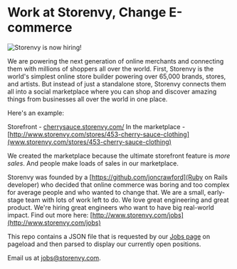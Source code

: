Work at Storenvy, Change E-commerce
======

![Storenvy is now hiring!](http://f.cl.ly/items/091V1x2P0u2K1J373K3B/png.png "Stornevy is now hiring!")

We are powering the next generation of online merchants and connecting them with millions of shoppers all over the world. First, Storenvy is the world's simplest online store builder powering over 65,000 brands, stores, and artists. But instead of just a standalone store, Storenvy connects them all into a social marketplace where you can shop and discover amazing things from businesses all over the world in one place.

Here's an example:

Storefront - [cherrysauce.storenvy.com/](http://cherrysauce.storenvy.com)
In the marketplace - [http://www.storenvy.com/stores/453-cherry-sauce-clothing](www.storenvy.com/stores/453-cherry-sauce-clothing)

We created the marketplace because the ultimate storefront feature is *more sales*. And people make loads of sales in our marketplace.

Storenvy was founded by a [https://github.com/joncrawford](Ruby on Rails developer) who decided that online commerce was boring and too complex for average people and who wanted to change that. We are a small, early-stage team with lots of work left to do. We love great engineering and great product. We're hiring great engineers who want to have big real-world impact. Find out more here: [http://www.storenvy.com/jobs](http://www.storenvy.com/jobs)

This repo contains a JSON file that is requested by our [Jobs page](http://www.storenvy.com/jobs) on pageload and then parsed to display our currently open positions.

Email us at [jobs@storenvy.com](mailto:jobs@storenvy.com).
